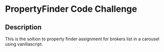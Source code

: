 # PropertyFinder Code Challenge

## Description
This is the soltion to property finder assignment for brokers list in a carousel using vanillascript.


